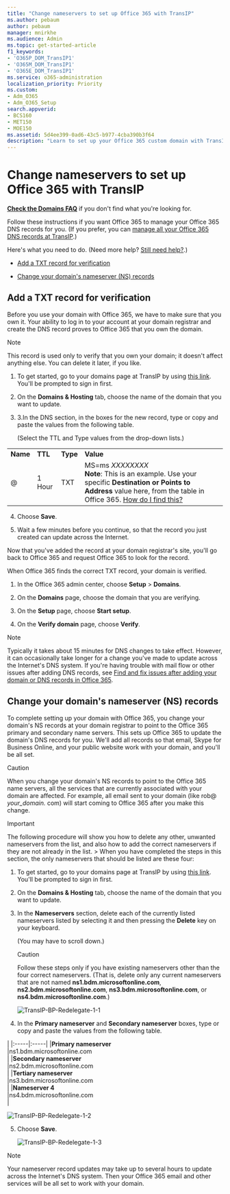 ```yaml
---
title: "Change nameservers to set up Office 365 with TransIP"
ms.author: pebaum
author: pebaum
manager: mnirkhe
ms.audience: Admin
ms.topic: get-started-article
f1_keywords:
- 'O365P_DOM_TransIP1'
- 'O365M_DOM_TransIP1'
- 'O365E_DOM_TransIP1'
ms.service: o365-administration
localization_priority: Priority
ms.custom:
- Adm_O365
- Adm_O365_Setup
search.appverid:
- BCS160
- MET150
- MOE150
ms.assetid: 5d4ee399-0ad6-43c5-b977-4cba390b3f64
description: "Learn to set up your Office 365 custom domain with TransIP if you want Office 365 to manage your DNS records. "
---
```


# Change nameservers to set up Office 365 with TransIP

 **[Check the Domains FAQ](../setup/domains-faq.md)** if you don't find what you're looking for. 
  
Follow these instructions if you want Office 365 to manage your Office 365 DNS records for you. (If you prefer, you can [manage all your Office 365 DNS records at TransIP](create-dns-records-at-transip.md).)
  
Here's what you need to do. (Need more help? [Still need help?](change-nameservers-at-transip.md#BKMK_NeedHelp).)
  
- [Add a TXT record for verification](change-nameservers-at-transip.md#BKMK_verify)
    
- [Change your domain's nameserver (NS) records](change-nameservers-at-transip.md#BKMK_nameservers)
    
## Add a TXT record for verification
<a name="BKMK_verify"> </a>

Before you use your domain with Office 365, we have to make sure that you own it. Your ability to log in to your account at your domain registrar and create the DNS record proves to Office 365 that you own the domain.
  
> [!NOTE]
> This record is used only to verify that you own your domain; it doesn't affect anything else. You can delete it later, if you like. 
  
1. To get started, go to your domains page at TransIP by using [this link](https://www.transip.eu/cp/domain-hosting/). You'll be prompted to sign in first.
    
2. On the **Domains &amp; Hosting** tab, choose the name of the domain that you want to update. 
    
3. 3.In the DNS section, in the boxes for the new record, type or copy and paste the values from the following table.
    
    (Select the TTL and Type values from the drop-down lists.)
    
|||||
|:-----|:-----|:-----|:-----|
|**Name** <br/> |**TTL** <br/> |**Type** <br/> |**Value** <br/> |
|@  <br/> |1 Hour  <br/> |TXT  <br/> |MS=ms *XXXXXXXX*  <br/> **Note**: This is an example. Use your specific **Destination or Points to Address** value here, from the table in Office 365. [How do I find this?](../get-help-with-domains/information-for-dns-records.md)          |
   
4. Choose **Save**.
    
5. Wait a few minutes before you continue, so that the record you just created can update across the Internet.
    
Now that you've added the record at your domain registrar's site, you'll go back to Office 365 and request Office 365 to look for the record.
  
When Office 365 finds the correct TXT record, your domain is verified.
  
1. In the Office 365 admin center, choose **Setup** \> **Domains**.
    
2. On the **Domains** page, choose the domain that you are verifying. 
    
3. On the **Setup** page, choose **Start setup**.
    
4. On the **Verify domain** page, choose **Verify**.
    
> [!NOTE]
> Typically it takes about 15 minutes for DNS changes to take effect. However, it can occasionally take longer for a change you've made to update across the Internet's DNS system. If you're having trouble with mail flow or other issues after adding DNS records, see [Find and fix issues after adding your domain or DNS records in Office 365](../get-help-with-domains/find-and-fix-issues.md). 
  
## Change your domain's nameserver (NS) records
<a name="BKMK_nameservers"> </a>

To complete setting up your domain with Office 365, you change your domain's NS records at your domain registrar to point to the Office 365 primary and secondary name servers. This sets up Office 365 to update the domain's DNS records for you. We'll add all records so that email, Skype for Business Online, and your public website work with your domain, and you'll be all set.
  
> [!CAUTION]
> When you change your domain's NS records to point to the Office 365 name servers, all the services that are currently associated with your domain are affected. For example, all email sent to your domain (like rob@ *your_domain.*  com) will start coming to Office 365 after you make this change. 
  
> [!IMPORTANT]
> The following procedure will show you how to delete any other, unwanted nameservers from the list, and also how to add the correct nameservers if they are not already in the list. > When you have completed the steps in this section, the only nameservers that should be listed are these four: 
  
1. To get started, go to your domains page at TransIP by using [this link](https://www.transip.eu/cp/domain-hosting/). You'll be prompted to sign in first.
    
2. On the **Domains &amp; Hosting** tab, choose the name of the domain that you want to update. 
    
3. In the **Nameservers** section, delete each of the currently listed nameservers listed by selecting it and then pressing the **Delete** key on your keyboard. 
    
    (You may have to scroll down.)
    
    > [!CAUTION]
    > Follow these steps only if you have existing nameservers other than the four correct nameservers. (That is, delete only any current nameservers that are not named **ns1.bdm.microsoftonline.com**, **ns2.bdm.microsoftonline.com**, **ns3.bdm.microsoftonline.com**, or **ns4.bdm.microsoftonline.com**.) 
  
    ![TransIP-BP-Redelegate-1-1](../media/2d005ad7-4c5f-4c91-9ff1-a5eaed94193d.png)
  
4. In the **Primary nameserver** and **Secondary nameserver** boxes, type or copy and paste the values from the following table. 
    
|
|:-----|:-----|
|**Primary nameserver** <br/> |ns1.bdm.microsoftonline.com  <br/> |
|**Secondary nameserver** <br/> |ns2.bdm.microsoftonline.com  <br/> |
|**Tertiary nameserver** <br/> |ns3.bdm.microsoftonline.com  <br/> |
|**Nameserver 4** <br/> |ns4.bdm.microsoftonline.com  <br/> |
   
   ![TransIP-BP-Redelegate-1-2](../media/bca6e3e0-b7ed-40e7-9cba-4afd4322c365.png)
  
5. Choose **Save**.
    
    ![TransIP-BP-Redelegate-1-3](../media/e6b0f86f-9e24-4f91-8e50-b2d8d82b3a57.png)
  
> [!NOTE]
> Your nameserver record updates may take up to several hours to update across the Internet's DNS system. Then your Office 365 email and other services will be all set to work with your domain. 
  
